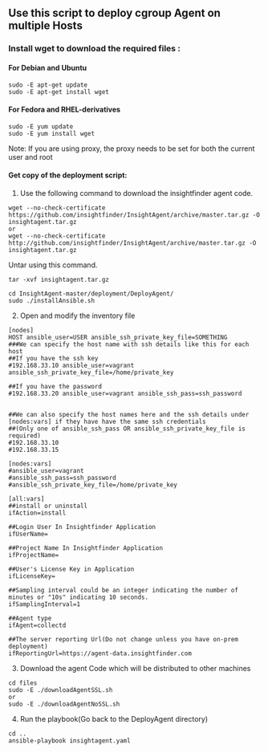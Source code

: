 ## Use this script to deploy cgroup Agent on multiple Hosts

### Install wget to download the required files :
#### For Debian and Ubuntu
```
sudo -E apt-get update
sudo -E apt-get install wget
```
#### For Fedora and RHEL-derivatives
```
sudo -E yum update
sudo -E yum install wget
```
Note: If you are using proxy, the proxy needs to be set for both the current user and root
#### Get copy of the deployment script:
1) Use the following command to download the insightfinder agent code.
```
wget --no-check-certificate https://github.com/insightfinder/InsightAgent/archive/master.tar.gz -O insightagent.tar.gz
or
wget --no-check-certificate http://github.com/insightfinder/InsightAgent/archive/master.tar.gz -O insightagent.tar.gz

```
Untar using this command.
```
tar -xvf insightagent.tar.gz
```
```
cd InsightAgent-master/deployment/DeployAgent/
sudo ./installAnsible.sh
```
2) Open and modify the inventory file

```
[nodes]
HOST ansible_user=USER ansible_ssh_private_key_file=SOMETHING
###We can specify the host name with ssh details like this for each host
##If you have the ssh key
#192.168.33.10 ansible_user=vagrant ansible_ssh_private_key_file=/home/private_key

##If you have the password
#192.168.33.20 ansible_user=vagrant ansible_ssh_pass=ssh_password


##We can also specify the host names here and the ssh details under [nodes:vars] if they have have the same ssh credentials
##(Only one of ansible_ssh_pass OR ansible_ssh_private_key_file is required)
#192.168.33.10
#192.168.33.15

[nodes:vars]
#ansible_user=vagrant
#ansible_ssh_pass=ssh_password
#ansible_ssh_private_key_file=/home/private_key

[all:vars]
##install or uninstall
ifAction=install

##Login User In Insightfinder Application
ifUserName=

##Project Name In Insightfinder Application
ifProjectName=

##User's License Key in Application
ifLicenseKey=

##Sampling interval could be an integer indicating the number of minutes or "10s" indicating 10 seconds.
ifSamplingInterval=1

##Agent type
ifAgent=collectd

##The server reporting Url(Do not change unless you have on-prem deployment)
ifReportingUrl=https://agent-data.insightfinder.com
```


3) Download the agent Code which will be distributed to other machines
```
cd files
sudo -E ./downloadAgentSSL.sh
or
sudo -E ./downloadAgentNoSSL.sh
```
4) Run the playbook(Go back to the DeployAgent directory)
```
cd ..
ansible-playbook insightagent.yaml
```
